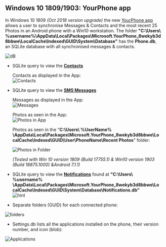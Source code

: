 ## Windows 10 1809/1903: YourPhone app ##

In Windows 10 1809 *(Oct 2018 version upgrade)* the new [YourPhone app](https://www.microsoft.com/en-us/p/your-phone/9nmpj99vjbwv?ocid=AID681541_aff_7593_1243925&activetab=pivot:overviewtab) allows a user to synchronise Messages & Contacts and the most recent 25 Photos in an Android phone with a Win10 workstation. The folder **"C:\Users\ %username%\AppData\Local\Packages\Microsoft.YourPhone_8wekyb3d8bbwe\LocalCache\Indexed\GUID\System\Database\"** has the **Phone.db**, an SQLite database with all synchronised messages & contacts.
   
   ![dB](https://raw.githubusercontent.com/kacos2000/Win10/master/YourPhone/PhonedBJPG.JPG)

  * SQLite query to view the [**Contacts**](https://github.com/kacos2000/Win10/blob/master/YourPhone/phonedb_contacts.sql)<br>
  
     Contacts as displayed in the App:<br>
     ![Contacts](https://raw.githubusercontent.com/kacos2000/Win10/master/YourPhone/Contacts.JPG)

   * SQLite query to view the  [**SMS Messages**](https://github.com/kacos2000/Win10/blob/master/YourPhone/phonedb_messages.sql)

     Messages as displayed in the App:<br>
     ![Messages](https://raw.githubusercontent.com/kacos2000/Win10/master/YourPhone/messages.JPG)

     Photos as seen in the App:<br>
     ![Photos in App](https://raw.githubusercontent.com/kacos2000/Win10/master/YourPhone/Photos.JPG)

     Photos as seen in the "**C:\Users\ %UserName% \AppData\Local\Packages\Microsoft.YourPhone_8wekyb3d8bbwe\LocalCache\Indexed\GUID\User\PhoneName\Recent Photos**" folder:<br>

     ![Photos in Folder](https://raw.githubusercontent.com/kacos2000/Win10/master/YourPhone/Photos1.JPG)
     
     
     *(Tested with Win 10 version 1809 (Build 17755.1) & Win10 version 1903 (Build 18875.1000) &Android 7.1.1)*<br>

   * SQLite query to view the  [**Notifications**](https://github.com/kacos2000/Win10/blob/master/YourPhone/phone_notifications.sql) found at **"C:\Users\ %username% \AppData\Local\Packages\Microsoft.YourPhone_8wekyb3d8bbwe\LocalCache\Indexed\GUID\System\Database\Notifications.db"** <br>
   ![hint](https://raw.githubusercontent.com/kacos2000/Win10/master/YourPhone/notif.JPG)

   * Separate folders (GUID) for each connected phone:<br>
   
   ![folders](https://raw.githubusercontent.com/kacos2000/Win10/master/YourPhone/y1.JPG)
   
   * Settings.db lists all the applications installed on the phone, their version number, and icon (blob):</br>
   
   ![Applications](https://raw.githubusercontent.com/kacos2000/Win10/master/YourPhone/y2.JPG)
